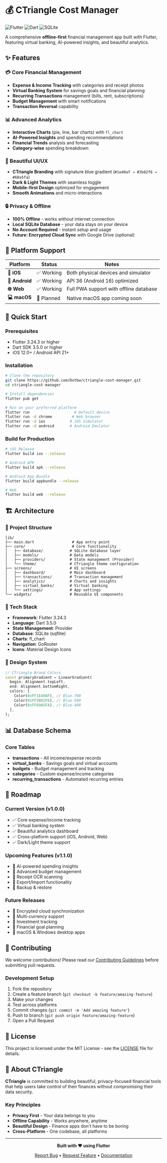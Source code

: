 # 💰 CTriangle Cost Manager

![Flutter](https://img.shields.io/badge/Flutter-02569B?style=for-the-badge&logo=flutter&logoColor=white)
![Dart](https://img.shields.io/badge/Dart-0175C2?style=for-the-badge&logo=dart&logoColor=white)
![SQLite](https://img.shields.io/badge/SQLite-07405E?style=for-the-badge&logo=sqlite&logoColor=white)

A comprehensive **offline-first** financial management app built with Flutter, featuring virtual banking, AI-powered insights, and beautiful analytics.

## ✨ Features

### 💳 Core Financial Management
- **Expense & Income Tracking** with categories and receipt photos
- **Virtual Banking System** for savings goals and financial planning
- **Recurring Transactions** management (bills, rent, subscriptions)
- **Budget Management** with smart notifications
- **Transaction Reversal** capability

### 📊 Advanced Analytics
- **Interactive Charts** (pie, line, bar charts) with `fl_chart`
- **AI-Powered Insights** and spending recommendations
- **Financial Trends** analysis and forecasting
- **Category-wise** spending breakdown

### 🎨 Beautiful UI/UX
- **CTriangle Branding** with signature blue gradient (`#1e40af → #3b82f6 → #60a5fa`)
- **Dark & Light Themes** with seamless toggle
- **Mobile-first Design** optimized for engagement
- **Smooth Animations** and micro-interactions

### 🔒 Privacy & Offline
- **100% Offline** - works without internet connection
- **Local SQLite Database** - your data stays on your device
- **No Account Required** - instant setup and usage
- **Future: Encrypted Cloud Sync** with Google Drive (optional)

## 📱 Platform Support

| Platform | Status | Notes |
|----------|--------|-------|
| **📱 iOS** | ✅ Working | Both physical devices and simulator |
| **🤖 Android** | ✅ Working | API 36 (Android 16) optimized |
| **🌐 Web** | ✅ Working | Full PWA support with offline database |
| **💻 macOS** | 🔄 Planned | Native macOS app coming soon |

## 🚀 Quick Start

### Prerequisites
- Flutter 3.24.3 or higher
- Dart SDK 3.5.0 or higher
- iOS 12.0+ / Android API 21+

### Installation

```bash
# Clone the repository
git clone https://github.com/Dotbw/ctriangle-cost-manager.git
cd ctriangle-cost-manager

# Install dependencies
flutter pub get

# Run on your preferred platform
flutter run                    # Default device
flutter run -d chrome         # Web browser
flutter run -d ios           # iOS Simulator
flutter run -d android       # Android Emulator
```

### Build for Production

```bash
# iOS Release
flutter build ios --release

# Android APK
flutter build apk --release

# Android App Bundle
flutter build appbundle --release

# Web
flutter build web --release
```

## 🏗️ Architecture

### 📁 Project Structure
```
lib/
├── main.dart                 # App entry point
├── core/                     # Core functionality
│   ├── database/            # SQLite database layer
│   ├── models/              # Data models
│   ├── providers/           # State management (Provider)
│   └── theme/               # CTriangle theme configuration
├── screens/                 # UI screens
│   ├── dashboard/           # Main dashboard
│   ├── transactions/        # Transaction management
│   ├── analytics/           # Charts and insights
│   ├── virtual_banks/       # Virtual banking
│   └── settings/            # App settings
└── widgets/                 # Reusable UI components
```

### 🔧 Tech Stack
- **Framework**: Flutter 3.24.3
- **Language**: Dart 3.5.0
- **State Management**: Provider
- **Database**: SQLite (sqflite)
- **Charts**: fl_chart
- **Navigation**: GoRouter
- **Icons**: Material Design Icons

### 🎨 Design System
```dart
// CTriangle Brand Colors
const primaryGradient = LinearGradient(
  begin: Alignment.topLeft,
  end: Alignment.bottomRight,
  colors: [
    Color(0xFF1E40AF), // Blue-700
    Color(0xFF3B82F6), // Blue-500
    Color(0xFF60A5FA), // Blue-400
  ],
);
```

## 📊 Database Schema

### Core Tables
- **transactions** - All income/expense records
- **virtual_banks** - Savings goals and virtual accounts
- **budgets** - Budget management and tracking
- **categories** - Custom expense/income categories
- **recurring_transactions** - Automated recurring entries

## 🎯 Roadmap

### Current Version (v1.0.0)
- ✅ Core expense/income tracking
- ✅ Virtual banking system
- ✅ Beautiful analytics dashboard
- ✅ Cross-platform support (iOS, Android, Web)
- ✅ Dark/Light theme support

### Upcoming Features (v1.1.0)
- 🔄 AI-powered spending insights
- 🔄 Advanced budget management
- 🔄 Receipt OCR scanning
- 🔄 Export/Import functionality
- 🔄 Backup & restore

### Future Releases
- 📅 Encrypted cloud synchronization
- 📅 Multi-currency support
- 📅 Investment tracking
- 📅 Financial goal planning
- 📅 macOS & Windows desktop apps

## 🤝 Contributing

We welcome contributions! Please read our [Contributing Guidelines](CONTRIBUTING.md) before submitting pull requests.

### Development Setup
1. Fork the repository
2. Create a feature branch (`git checkout -b feature/amazing-feature`)
3. Make your changes
4. Test across platforms
5. Commit changes (`git commit -m 'Add amazing feature'`)
6. Push to branch (`git push origin feature/amazing-feature`)
7. Open a Pull Request

## 📄 License

This project is licensed under the MIT License - see the [LICENSE](LICENSE) file for details.

## 💫 About CTriangle

**CTriangle** is committed to building beautiful, privacy-focused financial tools that help users take control of their finances without compromising their data security.

### Key Principles
- **Privacy First** - Your data belongs to you
- **Offline Capability** - Works anywhere, anytime
- **Beautiful Design** - Finance apps don't have to be boring
- **Cross-Platform** - One codebase, all platforms

---

<div align="center">

**Built with ❤️ using Flutter**

[Report Bug](https://github.com/Dotbw/ctriangle-cost-manager/issues) • [Request Feature](https://github.com/Dotbw/ctriangle-cost-manager/issues) • [Documentation](https://github.com/Dotbw/ctriangle-cost-manager/wiki)

</div>
